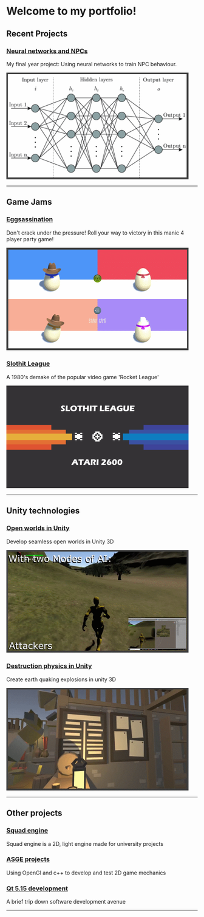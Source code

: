 # Welcome to my portfolio!

## Recent Projects 

### [Neural networks and NPCs](OrganicNonPlayableCharacters.md)
My final year project: Using neural networks to train NPC behaviour.

<img src="images/nn.png">

---
## Game Jams
### [Eggsassination](/Eggsassination.md)

Don't crack under the pressure!
Roll your way to victory in this manic 4 player party game!

<img src="images/Eggsassination.png">

### [Slothit League](/Slothit-League.md)

A 1980's demake of the popular video game 'Rocket League'

<img src="images/sloth_thumb.png">

---
## Unity technologies
### [Open worlds in Unity](/OpenWorldsInUnity.md)
Develop seamless open worlds in Unity 3D

<img src="images\OpenWorlds.png">

### [Destruction physics in Unity](/DestructionPhysics.md)
Create earth quaking explosions in unity 3D

<img src="images\DestructionPhysics.png">

---

## Other projects
### [Squad engine](SquadEngine.md)
Squad engine is a 2D, light engine made for university projects

### [ASGE projects](ASGEProjects.md)
Using OpenGl and c++ to develop and test 2D game mechanics

### [Qt 5.15 development](Qt.md)
A brief trip down software development avenue

---
